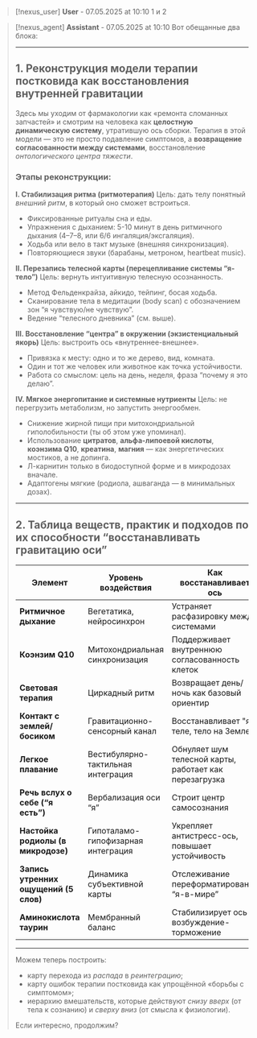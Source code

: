 >[!nexus_user] **User** - 07.05.2025 at 10:10
> 1 и 2
<!-- UID: bbb21e95-bc88-442b-8a61-52bd2e1217ff -->




>[!nexus_agent] **Assistant** - 07.05.2025 at 10:10
> Вот обещанные два блока:
> 
> ---
> 
> ## **1. Реконструкция модели терапии постковида как восстановления внутренней гравитации**
> 
> Здесь мы уходим от фармакологии как «ремонта сломанных запчастей» и смотрим на человека как **целостную динамическую систему**, утратившую ось сборки. Терапия в этой модели — это не просто подавление симптомов, а **возвращение согласованности между системами**, восстановление *онтологического центра тяжести*.
> 
> ### **Этапы реконструкции:**
> 
> **I. Стабилизация ритма (ритмотерапия)** 
> Цель: дать телу понятный *внешний ритм*, в который оно сможет встроиться.
> 
> - Фиксированные ритуалы сна и еды.
> - Упражнения с дыханием: 5-10 минут в день ритмичного дыхания (4–7–8, или 6/6 ингаляция/эксгаляция).
> - Ходьба или вело в такт музыке (внешняя синхронизация).
> - Повторяющиеся звуки (барабаны, метроном, heartbeat music).
> 
> **II. Перезапись телесной карты (перецепливание системы “я-тело”)** 
> Цель: вернуть интуитивную телесную осознанность.
> 
> - Метод Фельденкрайза, айкидо, тейпинг, босая ходьба.
> - Сканирование тела в медитации (body scan) с обозначением зон “я чувствую/не чувствую”.
> - Ведение “телесного дневника” (см. выше).
> 
> **III. Восстановление “центра” в окружении (экзистенциальный якорь)** 
> Цель: выстроить ось «внутреннее-внешнее».
> 
> - Привязка к месту: одно и то же дерево, вид, комната.
> - Один и тот же человек или животное как точка устойчивости.
> - Работа со смыслом: цель на день, неделя, фраза “почему я это делаю”.
> 
> **IV. Мягкое энергопитание и системные нутриенты** 
> Цель: не перегрузить метаболизм, но запустить энергообмен.
> 
> - Снижение жирной пищи при митохондриальной гиполобильности (ты об этом уже упоминал).
> - Использование **цитратов**, **альфа-липоевой кислоты**, **коэнзима Q10**, **креатина**, **магния** — как энергетических мостиков, а не допинга.
> - Л-карнитин только в биодоступной форме и в микродозах вначале.
> - Адаптогены мягкие (родиола, ашваганда — в минимальных дозах).
> 
> ---
> 
> ## **2. Таблица веществ, практик и подходов по их способности “восстанавливать гравитацию оси”**
> 
> | Элемент | Уровень воздействия | Как восстанавливает ось |
> |----------------------------------|------------------------------------|----------------------------------------------------|
> | **Ритмичное дыхание** | Вегетатика, нейросинхрон | Устраняет расфазировку между системами |
> | **Коэнзим Q10** | Митохондриальная синхронизация | Поддерживает внутреннюю согласованность клеток |
> | **Световая терапия** | Циркадный ритм | Возвращает день/ночь как базовый ориентир |
> | **Контакт с землей/босиком** | Гравитационно-сенсорный канал | Восстанавливает "я в теле, тело на Земле" |
> | **Легкое плавание** | Вестибулярно-тактильная интеграция | Обнуляет шум телесной карты, работает как перезагрузка |
> | **Речь вслух о себе (“я есть”)**| Вербализация оси “я” | Строит центр самосознания |
> | **Настойка родиолы (в микродозе)**| Гипоталамо-гипофизарная интеграция| Укрепляет антистресс-ось, повышает устойчивость |
> | **Запись утренних ощущений (5 слов)** | Динамика субъективной карты | Отслеживание переформатирования “я-в-мире” |
> | **Аминокислота таурин** | Мембранный баланс | Стабилизирует ось возбуждение-торможение |
> 
> ---
> 
> Можем теперь построить:
> - карту перехода из *распада* в *реинтеграцию*;
> - карту ошибок терапии постковида как упрощённой «борьбы с симптомом»;
> - иерархию вмешательств, которые действуют *снизу вверх* (от тела к сознанию) и *сверху вниз* (от смысла к физиологии).
> 
> Если интересно, продолжим?
<!-- UID: 8a258817-4897-44af-9b1b-207c348b9508 -->